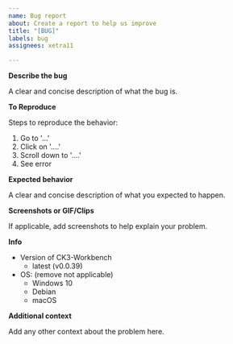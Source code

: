```yaml
---
name: Bug report
about: Create a report to help us improve
title: "[BUG]"
labels: bug
assignees: xetra11

---
```


**Describe the bug**

A clear and concise description of what the bug is.

**To Reproduce**

Steps to reproduce the behavior:
1. Go to '...'
2. Click on '....'
3. Scroll down to '....'
4. See error

**Expected behavior**

A clear and concise description of what you expected to happen.

**Screenshots or GIF/Clips**

If applicable, add screenshots to help explain your problem.

**Info**
- Version of CK3-Workbench
   - latest (v0.0.39)
- OS: (remove not applicable)
   - Windows 10
   - Debian   
   - macOS

**Additional context**

Add any other context about the problem here.
